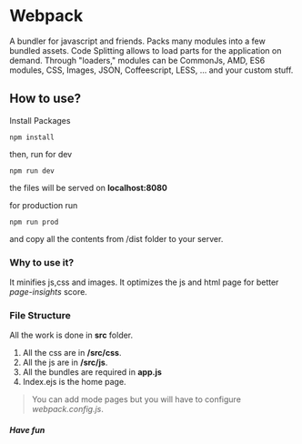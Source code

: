 # Webpack
A bundler for javascript and friends. Packs many modules into a few bundled assets. Code Splitting allows to load parts for the application on demand. Through "loaders," modules can be CommonJs, AMD, ES6 modules, CSS, Images, JSON, Coffeescript, LESS, ... and your custom stuff. 
## How to use?
Install Packages
```
npm install
```
then, run for dev
```
npm run dev
```
the files will be served on **localhost:8080**

for production run 
```
npm run prod
```
and copy all the contents from /dist folder to your server.

### Why to use it?
It minifies js,css and images. It optimizes the js and html page for better *page-insights* score.

### File Structure
All the work is done in __src__ folder.
1. All the css are in **/src/css**.
2. All the js are in **/src/js**.
3. All the bundles are required in **app.js**
4. Index.ejs is the home page.

> You can add mode pages but you will have to configure _webpack.config.js_.

##### Have fun

